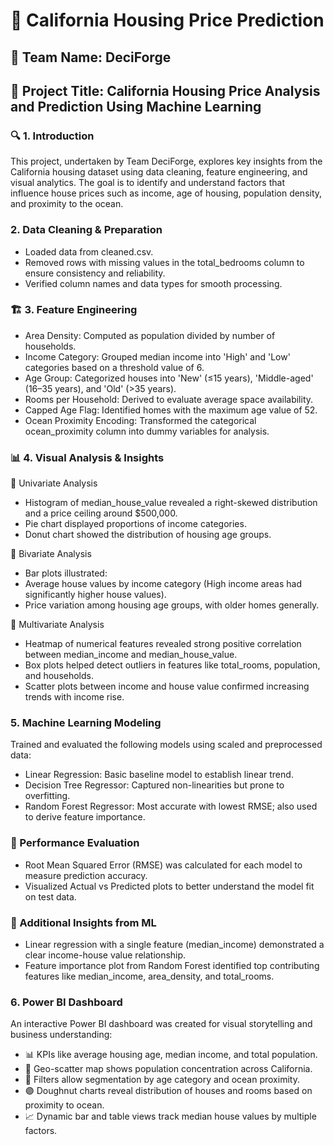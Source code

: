 # **📝 California Housing Price Prediction**
## 🔖 Team Name: DeciForge
## 📌 Project Title: California Housing Price Analysis and Prediction Using Machine Learning
### 🔍 1. Introduction
This project, undertaken by Team DeciForge, explores key insights from the California housing dataset using data cleaning, feature engineering, and visual analytics. The goal is to identify and understand factors that influence house prices such as income, age of housing, population density, and proximity to the ocean.

### 2. Data Cleaning & Preparation
- Loaded data from cleaned.csv.
- Removed rows with missing values in the total_bedrooms column to ensure consistency and reliability.
- Verified column names and data types for smooth processing.

### 🏗️ 3. Feature Engineering
- Area Density: Computed as population divided by number of households.
- Income Category: Grouped median income into 'High' and 'Low' categories based on a threshold value of 6.
- Age Group: Categorized houses into 'New' (≤15 years), 'Middle-aged' (16–35 years), and 'Old' (>35 years).
- Rooms per Household: Derived to evaluate average space availability.
- Capped Age Flag: Identified homes with the maximum age value of 52.
- Ocean Proximity Encoding: Transformed the categorical ocean_proximity column into dummy variables for analysis.

### 📊 4. Visual Analysis & Insights
🔸 Univariate Analysis
- Histogram of median_house_value revealed a right-skewed distribution and a price ceiling around $500,000.
- Pie chart displayed proportions of income categories.
- Donut chart showed the distribution of housing age groups.

🔸 Bivariate Analysis
- Bar plots illustrated:
- Average house values by income category (High income areas had significantly higher house values).
- Price variation among housing age groups, with older homes generally.

🔸 Multivariate Analysis
- Heatmap of numerical features revealed strong positive correlation between median_income and median_house_value.
- Box plots helped detect outliers in features like total_rooms, population, and households.
- Scatter plots between income and house value confirmed increasing trends with income rise.

###  5. Machine Learning Modeling
Trained and evaluated the following models using scaled and preprocessed data:
* Linear Regression: Basic baseline model to establish linear trend.
* Decision Tree Regressor: Captured non-linearities but prone to overfitting.
* Random Forest Regressor: Most accurate with lowest RMSE; also used to derive feature importance.

### 🎯 Performance Evaluation
- Root Mean Squared Error (RMSE) was calculated for each model to measure prediction accuracy.
- Visualized Actual vs Predicted plots to better understand the model fit on test data.
  
### 📌 Additional Insights from ML
* Linear regression with a single feature (median_income) demonstrated a clear income-house value relationship.
* Feature importance plot from Random Forest identified top contributing features like median_income, area_density, and total_rooms.

###  6. Power BI Dashboard
An interactive Power BI dashboard was created for visual storytelling and business understanding:
* 📊 KPIs like average housing age, median income, and total population.
* 📌 Geo-scatter map shows population concentration across California.
* 🧩 Filters allow segmentation by age category and ocean proximity.
* 🟣 Doughnut charts reveal distribution of houses and rooms based on proximity to ocean.
* 📈 Dynamic bar and table views track median house values by multiple factors.
